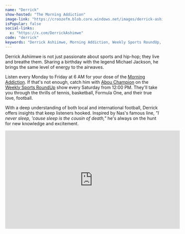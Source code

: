 ```yaml
---
name: "Derrick"
show-hosted: "The Morning Addiction"
image-link: "https://croozefm.blob.core.windows.net/images/derrick-ashiimwe.png"
isPopular: false
social-links:
  x: "https://x.com/DerrickAshimwe"
code: "derrick"
keywords: "Derrick Ashiimwe, Morning Addiction, Weekly Sports RoundUp, local and international football radio show, sports and hip-hop"
---
```


Derrick Ashiimwe is not just passionate about sports and hip-hop; they live and breathe them. Sharing a birthday with the legend Michael Jackson, he brings the same level of energy to the airwaves.

Listen every Monday to Friday at 6 AM for your dose of the [Morning Addiction](/shows/morning-addiction). If that's not enough, catch him with [Abou Champion](/i/abou-champion) on the [Weekly Sports RoundUp](/shows/sports-roundup) show every Saturday from 12:00 PM. They'll take you through the thrills of tennis, basketball, Formula One, and their true love, football.

With a deep understanding of both local and international football, Derrick offers insights that keep listeners hooked. Inspired by Nas's famous line, _"I never sleep, 'cause sleep is the cousin of death,"_ he's always on the hunt for new knowledge and excitement.

<iframe width="560" height="315" src="https://www.youtube-nocookie.com/embed/N3hvFSsdtVY?si=zPwR6vpFEB5uDEtw&amp;controls=0" title="YouTube video player" frameborder="0" allow="accelerometer; autoplay; clipboard-write; encrypted-media; gyroscope; picture-in-picture; web-share" referrerpolicy="strict-origin-when-cross-origin" allowfullscreen></iframe>
